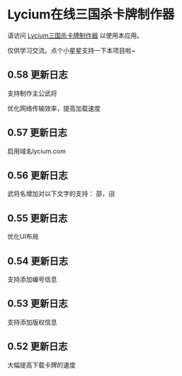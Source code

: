 # Lycium在线三国杀卡牌制作器

请访问 [Lycium三国杀卡牌制作器](https://lyciumaker.com/) 以使用本应用。

仅供学习交流。点个小星星支持一下本项目啦~

## 0.58 更新日志

支持制作主公武将

优化网络传输效率，提高加载速度

## 0.57 更新日志

启用域名lycium.com

## 0.56 更新日志

武将名增加对以下文字的支持：
邵，诩

## 0.55 更新日志

优化UI布局

## 0.54 更新日志

支持添加编号信息

## 0.53 更新日志

支持添加版权信息

## 0.52 更新日志

大幅提高下载卡牌的速度



